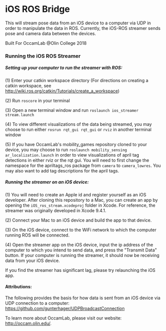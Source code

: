 # iOS ROS Bridge

This will stream pose data from an iOS device to a computer via UDP in order to manipulate the data in ROS. Currently, the iOS-ROS streamer sends pose and camera data between the devices.

Built For OccamLab @Olin College 2018

### Running the iOS ROS Streamer

##### Setting up your computer to run the streamer with ROS:

(1) Enter your catkin workspace directory (For directions on creating a catkin workspace, see http://wiki.ros.org/catkin/Tutorials/create_a_workspace)

(2) Run `roscore` in your terminal

(3) Open a new terminal window and run `roslaunch ios_streamer stream.launch`

(4) To view different visualizations of the data being streamed, you may choose to run either `rosrun rqt_gui rqt_gui` or `rviz` in another terminal window

(5) If you have OccamLab's mobility_games repository cloned to your device, you may choose to run `roslaunch mobility_sensing ar_localization.launch` in order to view visualizations of april tag detections in either rviz or the rqt gui. You will need to first change the namespace for the apriltags_ros package from `camera` to `camera_lowres`. You may also want to add tag descriptions for the april tags.

##### Running the streamer on an iOS device:

(1) You will need to create an Apple id and register yourself as an iOS developer. After cloning this repository to a Mac, you can create an app by opening the `iOS_ros_stream.xcodeproj` folder in Xcode. For reference, the streamer was originally developed in Xcode 9.4.1. 

(2) Connect your Mac to an iOS device and build the app to that device.

(3) On the iOS device, connect to the WiFi network to which the computer running ROS will be connected.

(4) Open the streamer app on the iOS device, input the ip address of the computer to which you intend to send data, and press the "Transmit Data" button. If your computer is running the streamer, it should now be receiving data from your iOS device.

If you find the streamer has significant lag, please try relaunching the iOS app.


#### Attributions:
The following provides the basis for how data is sent from an iOS device via UDP connection to a computer:
https://github.com/gunterhager/UDPBroadcastConnection

To learn more about OccamLab, please visit our website: http://occam.olin.edu/.
